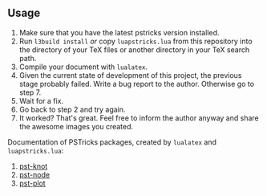 ## Usage

  1. Make sure that you have the latest pstricks version installed.
  2. Run `l3build install` *or* copy `luapstricks.lua` from this repository into the directory of your TeX files or another directory in your TeX search path.
  3. Compile your document with `lualatex`.
  4. Given the current state of development of this project, the previous stage probably failed. Write a bug report to the author. Otherwise go to step 7.
  5. Wait for a fix.
  6. Go back to step 2 and try again.
  7. It worked? That's great. Feel free to inform the author anyway and share the awesome images you created.


Documentation of PSTricks packages, created by `lualatex` and `luapstricks.lua`:

  1. [pst-knot](https://hvoss.org/PSTexa/pst-knot-doc.pdf)
  2. [pst-node](https://hvoss.org/PSTexa/pst-node-doc.pdf)
  3. [pst-plot](https://hvoss.org/PSTexa/pst-plot-doc.pdf)
  
